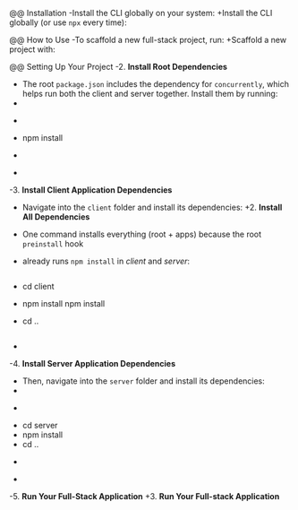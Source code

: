 @@ Installation
-Install the CLI globally on your system:
+Install the CLI globally (or use `npx` every time):

@@ How to Use
-To scaffold a new full-stack project, run:
+Scaffold a new project with:

@@ Setting Up Your Project
-2. **Install Root Dependencies**
-   The root `package.json` includes the dependency for `concurrently`, which helps run both the client and server together. Install them by running:
-
-   ```bash
-   npm install
-   ```
-
-3. **Install Client Application Dependencies**
-   Navigate into the `client` folder and install its dependencies:
+2. **Install All Dependencies**
+   One command installs everything (root + apps) because the root `preinstall` hook
+   already runs `npm install` in *client* and *server*:
 
    ```bash
-   cd client
+   npm install
    npm install
-   cd ..
    ```
-
-4. **Install Server Application Dependencies**
-   Then, navigate into the `server` folder and install its dependencies:
-
-   ```bash
-   cd server
-   npm install
-   cd ..
-   ```
-
-5. **Run Your Full-Stack Application**
+3. **Run Your Full-stack Application**

